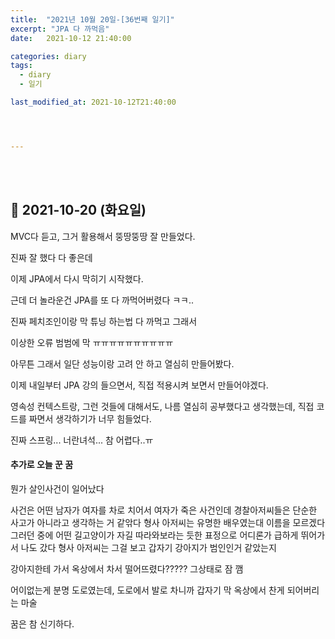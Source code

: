 ```yaml
---
title:  "2021년 10월 20일-[36번째 일기]"
excerpt: "JPA 다 까먹음"
date:   2021-10-12 21:40:00 

categories: diary
tags:
  - diary
  - 일기

last_modified_at: 2021-10-12T21:40:00




---
```


<br/>

<br/>

## 🧾 2021-10-20 (화요일)

MVC다 듣고, 그거 활용해서 뚱땅뚱땅 잘 만들었다.

진짜 잘 했다 다 좋은데

이제 JPA에서 다시 막히기 시작했다.

근데 더 놀라운건 JPA를 또 다 까먹어버렸다 ㅋㅋ..

진짜 페치조인이랑 막 튜닝 하는법 다 까먹고 그래서

이상한 오류 범범에 막 ㅠㅠㅠㅠㅠㅠㅠㅠㅠㅠ

아무튼 그래서 일단 성능이랑 고려 안 하고 열심히 만들어봤다.

이제 내일부터 JPA 강의 들으면서, 직접 적용시켜 보면서 만들어야겠다.

영속성 컨텍스트랑, 그런 것들에 대해서도, 나름 열심히 공부했다고 생각했는데, 직접 코드를 짜면서 생각하기가 너무 힘들었다.

진짜 스프링... 너란녀석... 참 어렵다..ㅠ

####  추가로 오늘 꾼 꿈 

뭔가 살인사건이 일어났다

사건은 어떤 남자가 여자를 차로 치어서 여자가 죽은 사건인데
경찰아저씨들은 단순한 사고가 아니라고 생각하는 거 같앆다
형사 아저씨는 유명한 배우였는대 이름을 모르겠다
그러던 중에 어떤 길고양이가 자길 따라와보라는 듯한 표정으로 어디론가 급하게 뛰어가서 나도 갔다
형사 아저씨는 그걸 보고
갑자기 강아지가 범인인거 같았는지

강아지한테 가서 옥상에서 차서 떨어뜨렸다?????
그상태로 잠 깸

어이없는게 분명 도로였는데, 도로에서 발로 차니까 갑자기 막 옥상에서 찬게 되어버리는 마술

꿈은 참 신기하다.